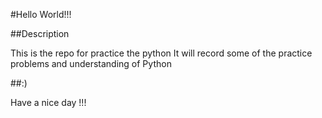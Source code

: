 #Hello World!!!

##Description

This is the repo for practice the python
It will record some of the practice problems and understanding of Python

##:)

Have a nice day !!!
